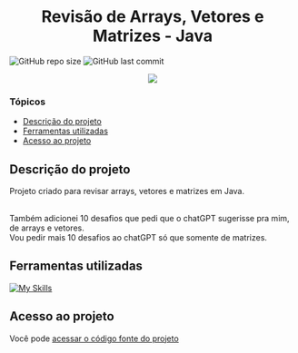 
# <h1 align="center"> Revisão de Arrays, Vetores e Matrizes - Java </h1>
![GitHub repo size](https://img.shields.io/github/repo-size/PedroQueiroz1/ArraysVetoresMatrizes?style=plastic)
![GitHub last commit](https://img.shields.io/github/last-commit/PedroQueiroz1/ArraysVetoresMatrizes?style=plastic)

<p align="center">
   <img src="http://img.shields.io/static/v1?label=STATUS&message=EM%20DESENVOLVIMENTO&color=RED&style=for-the-badge" #vitrinedev/>
</p>

### Tópicos 

- [Descrição do projeto](#descrição-do-projeto)
- [Ferramentas utilizadas](#ferramentas-utilizadas)
- [Acesso ao projeto](#acesso-ao-projeto)

## Descrição do projeto 

<p align="justify">
 Projeto criado para revisar arrays, vetores e matrizes em Java.
 
<br>Também adicionei 10 desafios que pedi que o chatGPT sugerisse pra mim, de arrays e vetores.
<br>Vou pedir mais 10 desafios ao chatGPT só que somente de matrizes.


## Ferramentas utilizadas
[![My Skills](https://skillicons.dev/icons?i=java)](https://skillicons.dev)

## Acesso ao projeto

Você pode [acessar o código fonte do projeto](https://github.com/PedroQueiroz1/ArraysVetoresMatrizes)
